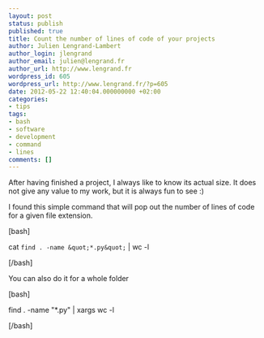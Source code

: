```yaml
---
layout: post
status: publish
published: true
title: Count the number of lines of code of your projects
author: Julien Lengrand-Lambert
author_login: jlengrand
author_email: julien@lengrand.fr
author_url: http://www.lengrand.fr
wordpress_id: 605
wordpress_url: http://www.lengrand.fr/?p=605
date: 2012-05-22 12:40:04.000000000 +02:00
categories:
- tips
tags:
- bash
- software
- development
- command
- lines
comments: []
---
```

After having finished a project, I always like to know its actual size. It does not give any value to my work, but it is always fun to see :)

I found this simple command that will pop out the number of lines of code for a given file extension.

[bash]

cat `find . -name &quot;*.py&quot;` | wc -l

[/bash]

You can also do it for a whole folder

[bash]

find . -name &quot;*.py&quot; | xargs wc -l

[/bash]

